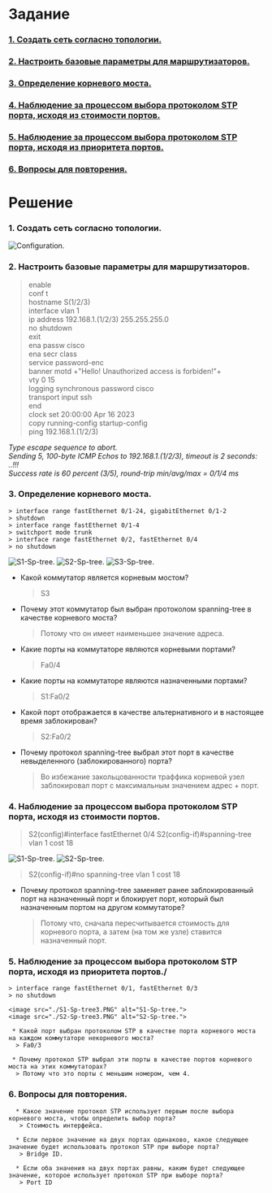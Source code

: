 # Задание
### [1. Создать сеть согласно топологии.](#1)
### [2. Настроить базовые параметры для маршрутизаторов.](#2)
### [3. Определение корневого моста.](#3)
### [4.	Наблюдение за процессом выбора протоколом STP порта, исходя из стоимости портов.](#4)
### [5. Наблюдение за процессом выбора протоколом STP порта, исходя из приоритета портов.](#5)
### [6. Вопросы для повторения.](#6)

# Решение   
### <a name="1"> 1. Создать сеть согласно топологии.</a>  

<image src="./scheme.PNG" alt="Configuration.">  
  
### <a name="2"> 2. Настроить базовые параметры для маршрутизаторов.</a>  
  
  > enable  
  > conf t  
  > hostname S(1/2/3)  
  > interface vlan 1  
  > ip address 192.168.1.(1/2/3) 255.255.255.0  
  > no shutdown  
  > exit  
  > ena passw cisco  
  > ena secr class  
  > service password-enc  
  > banner motd +"Hello! Unauthorized access is forbiden!"+  
  > vty 0 15  
  > logging synchronous
  > password cisco  
  > transport input ssh  
  > end  
  > clock set 20:00:00 Apr 16 2023    
  > copy running-config startup-config  
  > ping 192.168.1.(1/2/3)  
  
  *Type escape sequence to abort.*  
  *Sending 5, 100-byte ICMP Echos to 192.168.1.(1/2/3), timeout is 2 seconds:*  
  *..!!!*  
  *Success rate is 60 percent (3/5), round-trip min/avg/max = 0/1/4 ms*   
  
### <a name="3"> 3. Определение корневого моста.</a>  
  
    > interface range fastEthernet 0/1-24, gigabitEthernet 0/1-2  
    > shutdown  
    > interface range fastEthernet 0/1-4  
    > switchport mode trunk  
    > interface range fastEthernet 0/2, fastEthernet 0/4
    > no shutdown  
 
  <image src="./S1-Sp-tree1.PNG" alt="S1-Sp-tree.">   
  <image src="./S2-Sp-tree1.PNG" alt="S2-Sp-tree.">   
  <image src="./S3-Sp-tree1.PNG" alt="S3-Sp-tree.">   
    
  * Какой коммутатор является корневым мостом?  
    > S3  
    
  * Почему этот коммутатор был выбран протоколом spanning-tree в качестве корневого моста?
    > Потому что он имеет наименьшее значение адреса.  
   
  * Какие порты на коммутаторе являются корневыми портами?
    > Fa0/4  
    
  * Какие порты на коммутаторе являются назначенными портами?  
    > S1:Fa0/2  
    
  * Какой порт отображается в качестве альтернативного и в настоящее время заблокирован?  
    > S2:Fa0/2  
    
  * Почему протокол spanning-tree выбрал этот порт в качестве невыделенного (заблокированного) порта?
    > Во избежание закольцованности траффика корневой узел заблокировал порт с максимальным значением адрес + порт.    

### <a name="4"> 4.	Наблюдение за процессом выбора протоколом STP порта, исходя из стоимости портов.</a>     
  > S2(config)#interface fastEthernet 0/4
  > S2(config-if)#spanning-tree vlan 1 cost 18
  
  <image src="./S1-Sp-tree2.PNG" alt="S1-Sp-tree.">   
  <image src="./S2-Sp-tree2.PNG" alt="S2-Sp-tree."> 
   
   > S2(config-if)#no spanning-tree vlan 1 cost 18  
  * Почему протокол spanning-tree заменяет ранее заблокированный порт на назначенный порт и блокирует порт, который был назначенным портом на другом коммутаторе?  
    > Потому что, сначала пересчитывается стоимость для корневого порта, а затем (на том же узле) ставится назначенный порт.  
    
### <a name="5"> 5. Наблюдение за процессом выбора протоколом STP порта, исходя из приоритета портов./</a>   
    
    > interface range fastEthernet 0/1, fastEthernet 0/3  
    > no shutdown  
    
    <image src="./S1-Sp-tree3.PNG" alt="S1-Sp-tree.">   
    <image src="./S2-Sp-tree3.PNG" alt="S2-Sp-tree.">  
      
     * Какой порт выбран протоколом STP в качестве порта корневого моста на каждом коммутаторе некорневого моста?  
      > Fa0/3
      
     * Почему протокол STP выбрал эти порты в качестве портов корневого моста на этих коммутаторах?  
      > Потому что это порты с меньшим номером, чем 4.  
      
### <a name="6"> 6. Вопросы для повторения.</a>    
      * Какое значение протокол STP использует первым после выбора корневого моста, чтобы определить выбор порта?  
       > Стоимость интерфейса.  
      
      * Если первое значение на двух портах одинаково, какое следующее значение будет использовать протокол STP при выборе порта?  
       > Bridge ID.
      
      * Если оба значения на двух портах равны, каким будет следующее значение, которое использует протокол STP при выборе порта?  
       > Port ID
     
